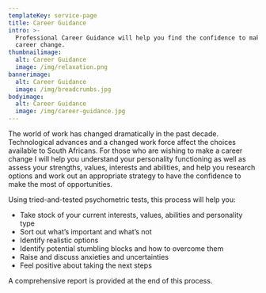 ```yaml
---
templateKey: service-page
title: Career Guidance
intro: >-
  Professional Career Guidance will help you find the confidence to make a wise
  career change.
thumbnailimage:
  alt: Career Guidance
  image: /img/relaxation.png
bannerimage:
  alt: Career Guidance
  image: /img/breadcrumbs.jpg
bodyimage:
  alt: Career Guidance
  image: /img/career-guidance.jpg
---
```

The world of work has changed dramatically in the past decade. Technological advances and a changed work force affect the choices available to South Africans. For those who are wishing to make a career change I will help you understand your personality functioning as well as assess your strengths, values, interests and abilities, and help you research options and work out an appropriate strategy to have the confidence to make the most of opportunities. 

Using tried-and-tested psychometric tests, this process will help you:

* Take stock of your current interests, values, abilities and personality type
* Sort out what’s important and what’s not
* Identify realistic options
* Identify potential stumbling blocks and how to overcome them
* Raise and discuss anxieties and uncertainties
* Feel positive about taking the next steps

A comprehensive report is provided at the end of this process.
